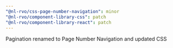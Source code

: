 ```yaml
---
"@nl-rvo/css-page-number-navigation": minor
"@nl-rvo/component-library-css": patch
"@nl-rvo/component-library-react": patch
---
```


Pagination renamed to Page Number Navigation and updated CSS

